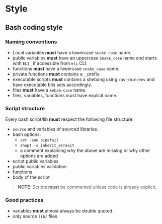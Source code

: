 # Style

## Bash coding style

### Naming conventions

- Local variables **must** have a lowercase `snake_case` name.
- public variables **must** have an uppercase `snake_case` name and starts with `ELI_` if accessible from `eli` CLI.
- functions **must** have a lowercase `snake_case` name.
- private functions **must** contains a `_` prefix.
- executable scripts **must** contains a shebang using `/usr/bin/env` and have executable bits sets accordingly.
- files **must** have a `kebab-case` name.
- files, variables, functions must have explicit name.

### Script structure

Every bash script/lib **must** respect the following file structure:

- `source` and variables of sourced libraries.
- bash options:
  - `set -euo pipefail`
  - `shopt -s inherit_errexit`
  - a comment explaining why the above are missing or why other options are added
- script public variables
- public variables validation
- functions
- body of the script

> **NOTE**: Scripts **must** be commented unless code is already explicit.

### Good practices

- variables **must** almost always be double quoted.
- only source `lib/` files
